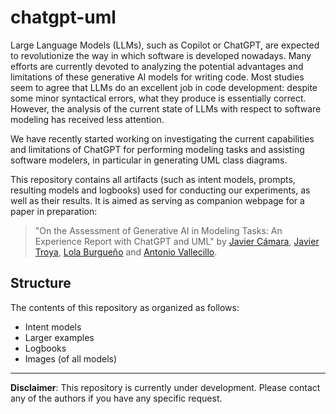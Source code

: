 # chatgpt-uml 

Large Language Models (LLMs), such as Copilot or ChatGPT, are expected to revolutionize the way in which software is developed nowadays. Many efforts are currently devoted to analyzing the potential advantages and limitations of these generative AI models for writing code. Most studies seem to agree that LLMs do an excellent job in code development: despite some minor syntactical errors, what they produce is essentially correct. However, the analysis of the current state of LLMs with respect to software modeling has received less attention.

We have recently started working on investigating the current capabilities and limitations of ChatGPT for performing modeling tasks and assisting software modelers, in particular in generating UML class diagrams. 

This repository contains all artifacts (such as intent models, prompts, resulting models and logbooks) used for conducting our experiments, as well as their results. It is aimed as serving as companion webpage for a paper in preparation:

> "On the Assessment of Generative AI in Modeling Tasks: An Experience Report with ChatGPT and UML" by [Javier Cámara](mailto:jcamara@uma.es), [Javier Troya](mailto:jtroya@uma.es), [Lola Burgueño](mailto:lolaburgueno@uma.es) and [Antonio Vallecillo](mailto:antoniovallecillomoreno@gmail,com).

## Structure

The contents of this repository as organized as follows:

* Intent models
* Larger examples
* Logbooks
* Images (of all models)

---

**Disclaimer**: This repository is currently under development. Please contact any of the authors if you have any specific request. 